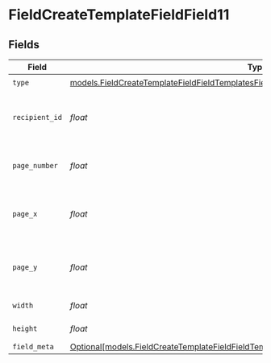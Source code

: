 # FieldCreateTemplateFieldField11


## Fields

| Field                                                                                                                                                                                | Type                                                                                                                                                                                 | Required                                                                                                                                                                             | Description                                                                                                                                                                          |
| ------------------------------------------------------------------------------------------------------------------------------------------------------------------------------------ | ------------------------------------------------------------------------------------------------------------------------------------------------------------------------------------ | ------------------------------------------------------------------------------------------------------------------------------------------------------------------------------------ | ------------------------------------------------------------------------------------------------------------------------------------------------------------------------------------ |
| `type`                                                                                                                                                                               | [models.FieldCreateTemplateFieldFieldTemplatesFieldsRequestRequestBody11Type](../models/fieldcreatetemplatefieldfieldtemplatesfieldsrequestrequestbody11type.md)                     | :heavy_check_mark:                                                                                                                                                                   | N/A                                                                                                                                                                                  |
| `recipient_id`                                                                                                                                                                       | *float*                                                                                                                                                                              | :heavy_check_mark:                                                                                                                                                                   | The ID of the recipient to create the field for.                                                                                                                                     |
| `page_number`                                                                                                                                                                        | *float*                                                                                                                                                                              | :heavy_check_mark:                                                                                                                                                                   | The page number the field will be on.                                                                                                                                                |
| `page_x`                                                                                                                                                                             | *float*                                                                                                                                                                              | :heavy_check_mark:                                                                                                                                                                   | The X coordinate of where the field will be placed.                                                                                                                                  |
| `page_y`                                                                                                                                                                             | *float*                                                                                                                                                                              | :heavy_check_mark:                                                                                                                                                                   | The Y coordinate of where the field will be placed.                                                                                                                                  |
| `width`                                                                                                                                                                              | *float*                                                                                                                                                                              | :heavy_check_mark:                                                                                                                                                                   | The width of the field.                                                                                                                                                              |
| `height`                                                                                                                                                                             | *float*                                                                                                                                                                              | :heavy_check_mark:                                                                                                                                                                   | The height of the field.                                                                                                                                                             |
| `field_meta`                                                                                                                                                                         | [Optional[models.FieldCreateTemplateFieldFieldTemplatesFieldsRequestRequestBody11FieldMeta]](../models/fieldcreatetemplatefieldfieldtemplatesfieldsrequestrequestbody11fieldmeta.md) | :heavy_minus_sign:                                                                                                                                                                   | N/A                                                                                                                                                                                  |